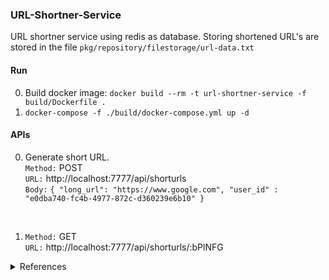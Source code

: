### URL-Shortner-Service
URL shortner service using redis as database. Storing shortened URL's are stored in the file `pkg/repository/filestorage/url-data.txt`

#### Run

0. Build docker image: `docker build --rm -t url-shortner-service -f build/Dockerfile .`
1. `docker-compose -f ./build/docker-compose.yml up -d`

#### APIs
 
0. Generate short URL.<br/>
   `Method:` POST <br/>
   `URL:` http://localhost:7777/api/shorturls <br/>
   `Body:` ```{
   "long_url": "https://www.google.com",
   "user_id" : "e0dba740-fc4b-4977-872c-d360239e6b10"
   }``` <br/>
<br/>

1. `Method:` GET <br/>
   `URL:` http://localhost:7777/api/shorturls/:bPlNFG <br/>

<details>
<summary>References </summary>
    A. https://github.com/bxcodec/go-clean-arch <br/>
    B. https://www.eddywm.com/
</details>